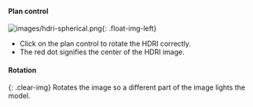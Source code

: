 
#### Plan control

![images/hdri-spherical.png](images/hdri-spherical.png){: .float-img-left}

* Click on the plan control to rotate the HDRI correctly.
* The red dot signifies the center of the HDRI image.

#### Rotation
{: .clear-img}
Rotates the image so a different part of the image lights the model.
